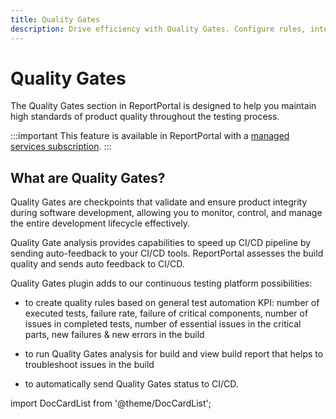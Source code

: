```yaml
---
title: Quality Gates
description: Drive efficiency with Quality Gates. Configure rules, integrate with CI/CD for enhanced test report dashboard.
---
```


# Quality Gates

The Quality Gates section in ReportPortal is designed to help you maintain high standards of product quality throughout the testing process.

:::important
This feature is available in ReportPortal with a [managed services subscription](https://reportportal.io/pricing/on-premises).
:::

## What are Quality Gates?

Quality Gates are checkpoints that validate and ensure product integrity during software development, allowing you to monitor, control, and manage the entire development lifecycle effectively.

Quality Gate analysis provides capabilities to speed up CI/CD pipeline by sending auto-feedback to your CI/CD tools. ReportPortal assesses the build quality and sends auto feedback to CI/CD.

Quality Gates plugin adds to our continuous testing platform possibilities:

- to create quality rules based on general test automation KPI: number of executed tests, failure rate, failure of critical components, number of issues in completed tests, number of essential issues in the critical parts, new failures & new errors in the build

- to run Quality Gates analysis for build and view build report that helps to troubleshoot issues in the build

- to automatically send Quality Gates status to CI/CD.

import DocCardList from '@theme/DocCardList';

<DocCardList />
